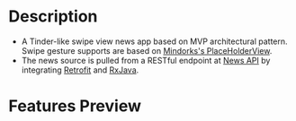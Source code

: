 # Description
* A Tinder-like swipe view news app based on MVP architectural pattern.
Swipe gesture supports are based on [Mindorks's PlaceHolderView](https://github.com/janishar/PlaceHolderView).
* The news source is pulled from a RESTful endpoint at [News API](https://newsapi.org/) by integrating [Retrofit](https://square.github.io/retrofit/) and [RxJava](https://github.com/ReactiveX/RxJava).
# Features Preview
